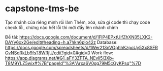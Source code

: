 # capstone-tms-be
Tạo nhánh của riêng mình rồi làm
Thêm, xóa, sửa gì code thì chạy code check lỗi, chừng nào hết lỗi thì mới đẩy lên nhánh chính

Đề tài: https://docs.google.com/document/d/1FlP4EPxtUlfZhXN35LXK2-DAYy6xx2Ge/edit#heading=h.a7hkn6plo42z
Database: https://docs.google.com/spreadsheets/d/1Wer213nVOphhKzpoUy5Xx8SFRGvNSqRkLb9fsT8WRjU/edit?gid=0#gid=0
Work flow: https://app.diagrams.net/#G1_aFY3ZFTA_NEvli5l3Xb-T8M9YLZ5wix#%7B"pageId"%3A"Arxa6V0gq79M5cGyKPsq"%7D
